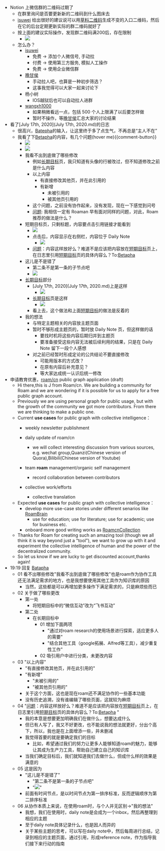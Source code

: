 - Notion 上微信群的二维码过期了
    - 在群里询问是否要更新新的二维码到什么图床去
    - [isuwei](isuwei.md) 给出很好的建议说可以用[草料二维码](https://cli.im/)生成不变的入口二维码，然后在它的后台定期更新实际的群二维码就好了
    - 按上面的建议实际操作，发现群二维码满200后，存在限制
        - ![](https://firebasestorage.googleapis.com/v0/b/firescript-577a2.appspot.com/o/imgs%2Fapp%2Fvictor-wu%2F2tPLeAidIe.png?alt=media&token=cfe95709-8c8a-4633-a131-3b970bb160b0)
    - 怎么办？
        - [isuwei](isuwei.md)
            - 免费 -> 添加个人微信号, 手动拉
            - 付费 -> 使用第三方服务, 模拟人工操作
            - 免费 -> 使用企业微信群
        - [晚甘侯](晚甘侯.md)
            - 手动拉人吧，也算是一种初步筛选？
            - 这事我觉得可以大家一起来讨论下
        - 杨小树
            - IOS越狱后也可以自动拉人进群
        - [wangxh1000](wangxh1000.md)
            - 如果稍微看远一点，包括 500 个人上限满了以后要怎样做
            - 暂时不操作，等[晚甘侯](晚甘侯.md)汇总大家的讨论结果
- 看了[July 17th, 2020](July 17th, 2020.md)的日志
    - 很高兴，[Batepha](Batepha.md)的输入，让这里终于多了点生气，不再总是“主人不在”
    - 我看了下[Betapha](Betapha.md)的内容，有几个问题(hover me){{comment-button}}
        - ![](https://firebasestorage.googleapis.com/v0/b/firescript-577a2.appspot.com/o/imgs%2Fapp%2Fvictor-wu%2Fcih4Ad8nDO.png?alt=media&token=19ab9f14-6f97-4d72-8e1b-3a857dbb50f1)
        - ![](https://firebasestorage.googleapis.com/v0/b/firescript-577a2.appspot.com/o/imgs%2Fapp%2Fvictor-wu%2Fz6pIFVYyVg.png?alt=media&token=0be07f15-d16c-4a2b-ba4d-0725190b507d)
        - 我看不出到底做了哪些修改
            - 例如[长期目标](长期目标.md)页，我只知道有头像的行被改过，但不知道修改之前是什么内容
            - 以上内容
                - 有直接修改其他页，并在此引用的
                - 有新增
                    - 未被引用的
                    - 被其他页引用的
            - 这个问题，之前没有协作起来，没有发现，现在一下感觉到问号
            - [问题](问题.md): 我相信一定有 Roaman 早有面对同样的问题，对此，Roam 推荐的做法是什么？
        - 短期目标页，只剩标题，内容要点击引用链接才能看到
            - ![](https://firebasestorage.googleapis.com/v0/b/firescript-577a2.appspot.com/o/imgs%2Fapp%2Fvictor-wu%2FJLevFjUJWj.png?alt=media&token=57381e1f-f9d1-496e-ac94-9bca7b8f3b0c)
            - 点击后，内容显示在右侧栏，内容位于 Daily Note
                - ![](https://firebasestorage.googleapis.com/v0/b/firescript-577a2.appspot.com/o/imgs%2Fapp%2Fvictor-wu%2F6jklY8U6Jp.png?alt=media&token=683d771d-fbea-4406-9544-c1d3647eced1)
            - [问题](问题.md)：内容这样放好么？难道不是应该把内容放在[短期目标](短期目标.md)页上，在日志里引用[短期目标](短期目标.md)页的具体内容么？To:[Betapha](Betapha.md) 
        - 这儿是不是错了
            - 第二条不是第一条的子节点吧
            - ![](https://firebasestorage.googleapis.com/v0/b/firescript-577a2.appspot.com/o/imgs%2Fapp%2Fvictor-wu%2F9SoKmEcj_j.png?alt=media&token=c89ae218-8055-4275-b779-49ef4b408d37)
        - [长期目标](长期目标.md)部分
            - [July 17th, 2020](July 17th, 2020.md)上是这样
                - ![](https://firebasestorage.googleapis.com/v0/b/firescript-577a2.appspot.com/o/imgs%2Fapp%2Fvictor-wu%2FDs-5pwT6tN.png?alt=media&token=59b09e30-ecc6-4bc9-b9c6-3ef25a293b1b)
            - [长期目标](长期目标.md)页是这样
                - ![](https://firebasestorage.googleapis.com/v0/b/firescript-577a2.appspot.com/o/imgs%2Fapp%2Fvictor-wu%2FMd0tnBEqeE.png?alt=media&token=924a07d8-ba3c-4729-94e5-9dde389e5d41)
            - 看上去，这个做法和上面[短期目标](短期目标.md)的做法是反着的
        - 我的想法
            - 与特定主题相关的内容放主题页面
            - 暂时不够形成主题页的，暂时放 Daily Note 页，但这样做的话
                - 要找时机将这些内容后期归并到主题页
                - 要准备接受这些内容无法被后续利用的结果，只是在 Daily Note 留下一段个人感想
            - 对之前已经暂时形成定论的公共结论不要直接修改
                - 可能用版本的方式改？
                - 在原有内容后补充意见？
                - 等大家达成统一认识后统一修改
- 申请教育优惠，[roam/cn](roam/cn.md) public graph application (draft)
    - Hi there,this is J from Roam/cn. We are building a community for Roam and we are wondering if it is possible for us to apply for a free public graph account.
    - Previously we are using personal graph for public usage, but with the growth of the community we got more contributors. From there we are thinking to make a public one.
    - Current **use cases** for public graph with collective intelligence：
        - weekly newsletter publishment
        - daily update of roam/cn
            - we will collect interesting discussion from various sources, e.g. wechat group,Quanzi(Chinese version of Quora),Bilibili(Chinese version of Youtube)
        - team **roam** management/organic self management
            - record collaboration between contributors
        - collective work/efforts

            - collective translation
    - Expected **use cases** for public graph with collective intelligence：
        - develop more use-case stories under different senarios like [RoamBrain](RoamBrain.md)
            - use for education; use for literature; use for academic; use for business etc.
        - onboard more good writing works as [RoamcnCollection](RoamcnCollection.md) 
    - Thanks for Roam for creating such an amazing tool (though we all think it is way beyond just a "tool"), we want to grow up with it and experiment the collective intelligence of human and the power of the decentralized community. 
    - So let us know if we are lucky to get discounted account,thanks again!
- 19:19 回复 [Batapha](Batapha.md)
    - 01 看不出哪些修改"我看不出到底做了哪些修改"也是roam作为协作工具还无法满足需求的地方，也是我想要使用其他工具作为知识库的原因
        - 当然，这些都是可以再增加更多操作下满足需求的，只是麻烦些而已
    - 02 关于做了哪些更改
        - 第一处
            - 将短期目标中的“微信互动”改为“飞书互动”
        - 第二处
            - 在长期目标中
                - 01 增加下面两项
                    - "通过对roam research的使用场景进行探索，适应更多人的需要"
                    - "结合其他工具（google拓展、Alfred等工具），减少重复性工作"
                - 02 吸引用户中进行分类，未更改内容
    - 03 "以上内容"
        - "有直接修改其他页，并在此引用的"
        - "有新增"
            - "未被引用的"
            - "被其他页引用的"
        - 关于这个方面，这也是现在roam还不满足协作的一些基本功能
        - 没有历史追溯，没有谁编辑了哪些页面，这就较为麻烦
    - 04 "[问题](问题.md)：内容这样放好么？难道不是应该把内容放在[短期目标](短期目标.md)页上，在日志里引用[短期目标](短期目标.md)页的具体内容么？To:[Betapha](Betapha.md) "
        - 我的本意是想要更加明确我们在做什么，想要达成什么
        - 但已有人写了，我又不好更改，也不能说我的想法就更好，分出个高下，所以，我也是在上面增添一些，并未删减
        - 我觉得首要的就是要确定我们的目标
            - 比如，希望通过我们的努力让更多人能够知道roam的魅力，能够让其成为生产力工具，帮助自己建立自己的知识库
        - 当我们确定目标后，我们就知道我们去做什么，但成什么样的效果是满意的
    - 05 这是因为
        - "这儿是不是错了"
            - "第二条不是第一条的子节点吧"
            - "![](https://firebasestorage.googleapis.com/v0/b/firescript-577a2.appspot.com/o/imgs%2Fapp%2Fvictor-wu%2F9SoKmEcj_j.png?alt=media&token=c89ae218-8055-4275-b779-49ef4b408d37)"
        - 前面有时间节点，是以时间节点为第一排序标准，反而逻辑顺序为第二排序标准
    - 06 从协作本质上来说，在使用roam时，与个人并无区别->"我的想法"
        - 我想，我们在使用时，daily note是会成为一个inbox，然后再整理到相应的主题
        - 至于daily note具体记录什么，也是因人而异的
        - 关于某些主题的思考，可以写在daily note中，然后每周进行总结，记录到相应的主题页面，通过引用，形成reference note，作为指导我们接下来行动的指南
